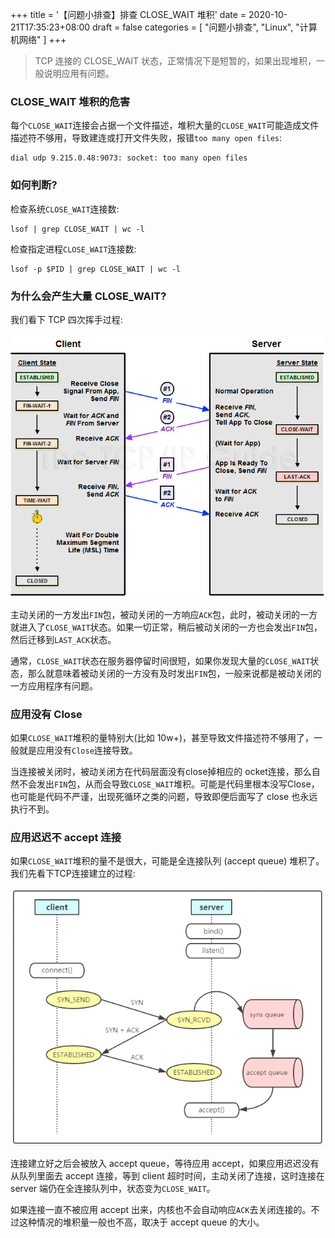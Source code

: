 +++
title = '【问题小排查】排查 CLOSE_WAIT 堆积'
date = 2020-10-21T17:35:23+08:00
draft = false
categories = [
    "问题小排查",
    "Linux",
    "计算机网络"
]
+++

> TCP 连接的 CLOSE_WAIT 状态，正常情况下是短暂的，如果出现堆积，一般说明应用有问题。

### CLOSE_WAIT 堆积的危害

每个`CLOSE_WAIT`连接会占据一个文件描述，堆积大量的`CLOSE_WAIT`可能造成文件描述符不够用，导致建连或打开文件失败，报错`too many open files`:

```shell
dial udp 9.215.0.48:9073: socket: too many open files
```

### 如何判断?

检查系统`CLOSE_WAIT`连接数:
```shell
lsof | grep CLOSE_WAIT | wc -l
```

检查指定进程`CLOSE_WAIT`连接数:
```shell
lsof -p $PID | grep CLOSE_WAIT | wc -l
```

### 为什么会产生大量 CLOSE_WAIT?

我们看下 TCP 四次挥手过程:

![tcp_established](/images/tcp_established.png)
<!--more-->

主动关闭的一方发出`FIN`包，被动关闭的一方响应`ACK`包，此时，被动关闭的一方就进入了`CLOSE_WAIT`状态。如果一切正常，稍后被动关闭的一方也会发出`FIN`包，然后迁移到`LAST_ACK`状态。

通常，`CLOSE_WAIT`状态在服务器停留时间很短，如果你发现大量的`CLOSE_WAIT`状态，那么就意味着被动关闭的一方没有及时发出`FIN`包，一般来说都是被动关闭的一方应用程序有问题。

### 应用没有 Close

如果`CLOSE_WAIT`堆积的量特别大(比如 10w+)，甚至导致文件描述符不够用了，一般就是应用没有`Close`连接导致。

当连接被关闭时，被动关闭方在代码层面没有close掉相应的 ocket连接，那么自然不会发出`FIN`包，从而会导致`CLOSE_WAIT`堆积。可能是代码里根本没写Close，也可能是代码不严谨，出现死循环之类的问题，导致即便后面写了 close 也永远执行不到。


### 应用迟迟不 accept 连接

如果`CLOSE_WAIT`堆积的量不是很大，可能是全连接队列 (accept queue) 堆积了。我们先看下TCP连接建立的过程:

![tcp_established_2](/images/tcp_established_2.png)

连接建立好之后会被放入 accept queue，等待应用 accept，如果应用迟迟没有从队列里面去 accept 连接，等到 client 超时时间，主动关闭了连接，这时连接在 server 端仍在全连接队列中，状态变为`CLOSE_WAIT`。

如果连接一直不被应用 accept 出来，内核也不会自动响应`ACK`去关闭连接的。不过这种情况的堆积量一般也不高，取决于 accept queue 的大小。